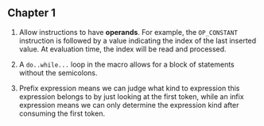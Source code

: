 ## Chapter 1

1. Allow instructions to have **operands**. For example, the `OP_CONSTANT` instruction is followed by a value indicating the index of the last inserted value. At evaluation time, the index will be read and processed.

2. A `do..while...` loop in the macro allows for a block of statements without the semicolons.

3. Prefix expression means we can judge what kind to expression this expression belongs to by just looking at the first token, while an infix expression means we can only determine the expression kind after consuming the first token.